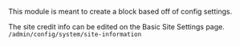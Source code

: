 This module is meant to create a block based off of config settings.

The site credit info can be edited on the Basic Site Settings page.
`/admin/config/system/site-information`
